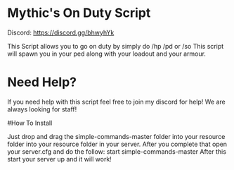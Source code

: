 # Mythic's On Duty Script
Discord: https://discord.gg/bhwyhYk

This Script allows you to go on duty by simply do /hp /pd or /so This script will spawn you in your ped along with your loadout and your armour.


# Need Help?

If you need help with this script feel free to join my discord for help! We are always looking for staff!

#How To Install

Just drop and drag the simple-commands-master folder into your resource folder into your resource folder in your server.
After you complete that open your server.cfg and do the follow: start simple-commands-master
After this start your server up and it will work!
